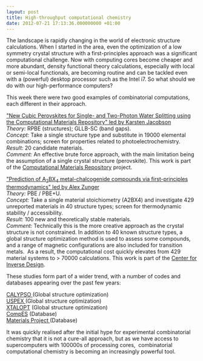 ```yaml
---
layout: post
title: High-throughput computational chemistry
date: 2012-07-21 17:13:36.000000000 +01:00
---
```

<p>The landscape is rapidly changing in the world of electronic structure calculations. When I started in the area, even the optimization of a low symmetry crystal structure with a first-principles approach was a significant computational challenge. Now with computing cores become cheaper and more abundant, density functional theory calculations, especially with local or semi-local functionals, are becoming routine and can be tackled even with a (powerful) desktop processor such as the Intel i7. So what should we do with our high-performance computers?</p>
<p>This week there were two good examples of combinatorial computations, each different in their approach.</p>
<p><a href="http://pubs.rsc.org/en/content/articlelanding/2012/ee/c2ee22341d">"New Cubic Perovskites for Single- and Two-Photon Water Splitting using the Computational Materials Repository" led by Karsten Jacobson </a><br />
<em>Theory:</em> RPBE (structures); GLLB-SC (band gaps).<br />
<em>Concept:</em> Take a single structure type and substitute in 19000 elemental combinations; screen for properties related to photoelectrochemistry.<br />
<em>Result:</em> 20 candidate materials.<br />
<em>Comment:</em> An effective brute force approach, with the main limitation being the assumption of a single crystal structure (perovskite). This work is part of the <a href="https://wiki.fysik.dtu.dk/cmr/">Computational Materials Repository</a> project.</p>
<p><a href="http://prb.aps.org/abstract/PRB/v86/i1/e014109">"Prediction of A<sub>2</sub>BX<sub>4</sub> metal-chalcogenide compounds via first-principles thermodynamics" led by Alex Zunger</a><br />
<em>Theory:</em> PBE / PBE+U.<br />
<em>Concept:</em> Take a single material stoichiometry (A2BX4) and investigate 429 unreported materials in 40 structure types; screen for thermodynamic stability / accessibility.<br />
<em>Result:</em> 100 new and theoretically stable materials.<br />
<em>Comment:</em> Technically this is the more creative approach as the crystal structure is not constrained. In addition to 40 known structure types, a global structure optimization method is used to assess some compounds, and a range of magnetic configurations are also included for transition metals.  As a result, the computational cost quickly elevates from 429 material systems to &gt; 70000 calculations. This work is part of the <a href="http://www.centerforinversedesign.org/">Center for Inverse Design</a>.</p>
<p>These studies form part of a wider trend, with a number of codes and databases appearing over the past few years:</p>
<p><a href="http://nlshm-lab.jlu.edu.cn/~calypso.html">CALYPSO </a>(Global structure optimization)<br />
<a href="http://mysbfiles.stonybrook.edu/~aoganov/USPEX.html">USPEX </a>(Global structure optimization)<br />
<a href="http://xtalopt.openmolecules.net/">XTALOPT</a> (Global structure optimization)<br />
<a href="http://caldb.nims.go.jp/index_en.html">CompES</a> (Database)<br />
<a href="http://www.materialsproject.org/">Materials Project </a>(Database)</p>
<p>It was quickly realised after the initial hype for experimental combinatorial chemistry that it is not a cure-all approach, but as we have access to supercomputers with 100000s of processing cores,  combinatorial computational chemistry is becoming an increasingly powerful tool.</p>
